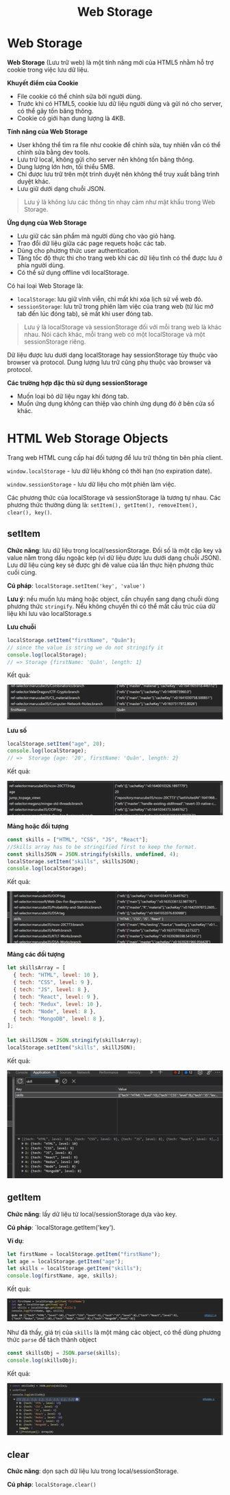 <link rel='stylesheet' href='../main.css'>

<div class="title">
    <center><h1 class="bigtitle">Web Storage</h1></center>
</div>

# Web Storage

**Web Storage** (Lưu trữ web) là một tính năng mới của HTML5 nhằm hỗ trợ cookie trong việc lưu dữ liệu.

**Khuyết điểm của Cookie**

- File cookie có thể chỉnh sửa bởi người dùng.
- Trước khi có HTML5, cookie lưu dữ liệu người dùng và gửi nó cho server, có thể gây tốn băng thông.
- Cookie có giới hạn dung lượng là 4KB.

**Tính năng của Web Storage**

- User không thể tìm ra file như cookie để chỉnh sửa, tuy nhiên vẫn có thể chỉnh sửa bằng dev tools.
- Lưu trữ local, không gửi cho server nên không tốn băng thông.
- Dung lượng lớn hơn, tối thiểu 5MB.
- Chỉ được lưu trữ trên một trình duyệt nên không thể truy xuất bằng trình duyệt khác.
- Lưu giữ dưới dạng chuỗi JSON.

> Lưu ý là không lưu các thông tin nhạy cảm như mật khẩu trong Web Storage.

**Ứng dụng của Web Storage**

- Lưu giữ các sản phẩm mà người dùng cho vào giỏ hàng.
- Trao đổi dữ liệu giữa các page requets hoặc các tab.
- Dùng cho phương thức user authentication.
- Tăng tốc độ thực thi cho trang web khi các dữ liệu tĩnh có thể được lưu ở phía người dùng.
- Có thể sử dụng offline với localStorage.

Có hai loại Web Storage là:

- `localStorage`: lưu giữ vĩnh viễn, chỉ mất khi xóa lịch sử về web đó.
- `sessionStorage`: lưu trữ trong phiên làm việc của trang web (từ lúc mở tab đến lúc đóng tab), sẽ mất khi user đóng tab.

> Lưu ý là localStorage và sessionStorage đối với mỗi trang web là khác nhau. Nói cách khác, mỗi trang web có một localStorage và một sessionStorage riêng.

Dữ liệu được lưu dưới dạng localStorage hay sessionStorage tùy thuộc vào browser và protocol. Dung lượng lưu trữ cũng phụ thuộc vào browser và protocol.

**Các trường hợp đặc thù sử dụng sessionStorage**

- Muốn loại bỏ dữ liệu ngay khi đóng tab.
- Muốn ứng dụng không can thiệp vào chính ứng dụng đó ở bên cửa số khác.

# HTML Web Storage Objects

Trang web HTML cung cấp hai đối tượng để lưu trữ thông tin bên phía client.

`window.localStorage` - lưu dữ liệu không có thời hạn (no expiration date).

`window.sessionStorage` - lưu dữ liệu cho một phiên làm việc.

Các phương thức của localStorage và sessionStorage là tương tự nhau. Các phương thức thường dùng là: `setItem(), getItem(), removeItem(), clear(), key()`.

## setItem

**Chức năng**: lưu dữ liệu trong local/sessionStorage. Đối số là một cặp key và value nằm trong dấu ngoặc kép (vì dữ liệu được lưu dưới dạng chuỗi JSON). Lưu dữ liệu cùng key sẽ được ghi đè value của lần thực hiện phương thức cuối cùng.

**Cú pháp**: `localStorage.setItem('key', 'value')`

**Lưu ý**: nếu muốn lưu mảng hoặc object, cần chuyển sang dạng chuỗi dùng phương thức `stringify`. Nếu không chuyển thì có thể mất cấu trúc của dữ liệu khi lưu vào localStorage.s

**Lưu chuỗi**

```js
localStorage.setItem("firstName", "Quân");
// since the value is string we do not stringify it
console.log(localStorage);
// => Storage {firstName: 'Quân', length: 1}
```

Kết quả:

<img src ="storage1.png">

**Lưu số**

```js
localStorage.setItem("age", 20);
console.log(localStorage);
// =>  Storage {age: '20', firstName: 'Quân', length: 2}
```

Kết quả:

<img src ="storage2.png">

**Mảng hoặc đối tượng**

```js
const skills = ["HTML", "CSS", "JS", "React"];
//Skills array has to be stringified first to keep the format.
const skillsJSON = JSON.stringify(skills, undefined, 4);
localStorage.setItem("skills", skillsJSON);
console.log(localStorage);
```

Kết quả:

<img src ="storage3.png">

**Mảng các đối tượng**

```js
let skillsArray = [
  { tech: "HTML", level: 10 },
  { tech: "CSS", level: 9 },
  { tech: "JS", level: 8 },
  { tech: "React", level: 9 },
  { tech: "Redux", level: 10 },
  { tech: "Node", level: 8 },
  { tech: "MongoDB", level: 8 },
];

let skillJSON = JSON.stringify(skillsArray);
localStorage.setItem("skills", skillJSON);
```

Kết quả:

<img src ="storage4.png">

## getItem

**Chức năng**: lấy dữ liệu từ local/sessionStorage dựa vào key.

**Cú pháp**: `localStorage.getItem('key').

**Ví dụ**:

```js
let firstName = localStorage.getItem("firstName");
let age = localStorage.getItem("age");
let skills = localStorage.getItem("skills");
console.log(firstName, age, skills);
```

Kết quả:

<img src ="storage5.png">

Như đã thấy, giá trị của `skills` là một mảng các object, có thể dùng phương thức `parse` để tách thành object

```js
const skillsObj = JSON.parse(skills);
console.log(skillsObj);
```

Kết quả:

<img src ="storage6.png">

## clear

**Chức năng**: dọn sạch dữ liệu lưu trong local/sessionStorage.

**Cú pháp**: `localStorage.clear()`
